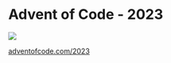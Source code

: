 # Advent of Code - 2023

![](https://img.shields.io/badge/stars%20⭐-34-yellow)

[adventofcode.com/2023](adventofcode.com/2023)
